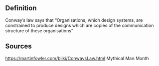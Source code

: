 ## Definition
Conway’s law says that “Organisations, which design systems, are constrained to produce designs which are copies of the communication structure of these organisations”

## Sources
https://martinfowler.com/bliki/ConwaysLaw.html
Mythical Man Month